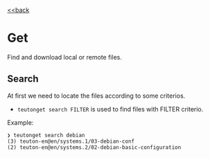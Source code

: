 [<<back](../README.md)

# Get

Find and download local or remote files.

## Search

At first we need to locate the files according to some criterios.

* `teutonget search FILTER` is used to find files with FILTER criterio.

Example:

```
❯ teutonget search debian
(3) teuton-en@en/systems.1/03-debian-conf
(2) teuton-en@en/systems.2/02-debian-basic-configuration
```
